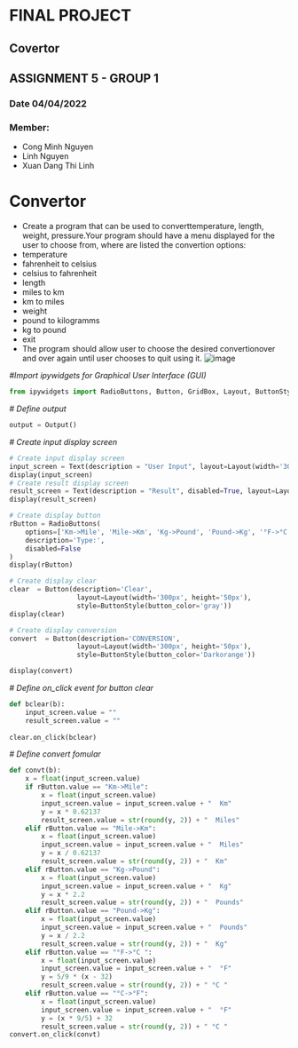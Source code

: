 # FINAL PROJECT
## Covertor
## ASSIGNMENT 5 - GROUP 1
### Date 04/04/2022
### Member:
- Cong Minh Nguyen
- Linh Nguyen
- Xuan Dang Thi Linh
# Convertor
- Create a program that can be used to converttemperature, length, weight, pressure.Your program should have a menu displayed for the user to choose from, where are listed the convertion options:
- temperature
- fahrenheit to celsius
- celsius to fahrenheit
- length
- miles to km
- km to miles
- weight
- pound to kilogramms
- kg to pound
- exit
- The program should allow user to choose the desired convertionover and over again until user chooses to quit using it.
![image](https://user-images.githubusercontent.com/102602490/161982358-335aeafe-4370-48cd-b791-7dafe8a72a39.png)

*#Import ipywidgets for Graphical User Interface (GUI)*
```python
from ipywidgets import RadioButtons, Button, GridBox, Layout, ButtonStyle, Text, Output
```
*# Define output*
```python
output = Output()
```

*# Create input display screen*
```python
# Create input display screen
input_screen = Text(description = "User Input", layout=Layout(width='300px', height='50px'))
display(input_screen)
# Create result display screen
result_screen = Text(description = "Result", disabled=True, layout=Layout(width='300px', height='50px'))
display(result_screen)

# Create display button
rButton = RadioButtons(
    options=['Km->Mile', 'Mile->Km', 'Kg->Pound', 'Pound->Kg', '°F->°C ', '°C->°F'],
    description='Type:',
    disabled=False
)
display(rButton)

# Create display clear
clear  = Button(description='Clear',
                 layout=Layout(width='300px', height='50px'),
                 style=ButtonStyle(button_color='gray'))
display(clear)

# Create display conversion
convert  = Button(description='CONVERSION',
                 layout=Layout(width='300px', height='50px'),
                 style=ButtonStyle(button_color='Darkorange'))

display(convert)
```
*# Define on_click event for button clear*
```python
def bclear(b):
    input_screen.value = ""
    result_screen.value = ""
           
clear.on_click(bclear)
```
*# Define convert fomular*
```python
def convt(b):
    x = float(input_screen.value)
    if rButton.value == "Km->Mile":
        x = float(input_screen.value)
        input_screen.value = input_screen.value + "  Km"
        y = x * 0.62137
        result_screen.value = str(round(y, 2)) + "  Miles"
    elif rButton.value == "Mile->Km":
        x = float(input_screen.value)
        input_screen.value = input_screen.value + "  Miles"
        y = x / 0.62137
        result_screen.value = str(round(y, 2)) + "  Km"
    elif rButton.value == "Kg->Pound":
        x = float(input_screen.value)
        input_screen.value = input_screen.value + "  Kg"
        y = x * 2.2
        result_screen.value = str(round(y, 2)) + "  Pounds"
    elif rButton.value == "Pound->Kg":
        x = float(input_screen.value)
        input_screen.value = input_screen.value + "  Pounds"
        y = x / 2.2
        result_screen.value = str(round(y, 2)) + "  Kg"
    elif rButton.value == "°F->°C ":
        x = float(input_screen.value)
        input_screen.value = input_screen.value + "  °F"
        y = 5/9 * (x - 32)
        result_screen.value = str(round(y, 2)) + " °C "
    elif rButton.value == "°C->°F":
        x = float(input_screen.value)
        input_screen.value = input_screen.value + "  °F"
        y = (x * 9/5) + 32
        result_screen.value = str(round(y, 2)) + " °C "
convert.on_click(convt)
```
